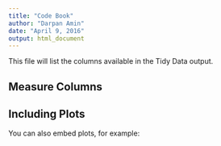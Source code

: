 ```yaml
---
title: "Code Book"
author: "Darpan Amin"
date: "April 9, 2016"
output: html_document
---
```

This file will list the columns available in the Tidy Data output.

## Measure Columns


## Including Plots

You can also embed plots, for example:


